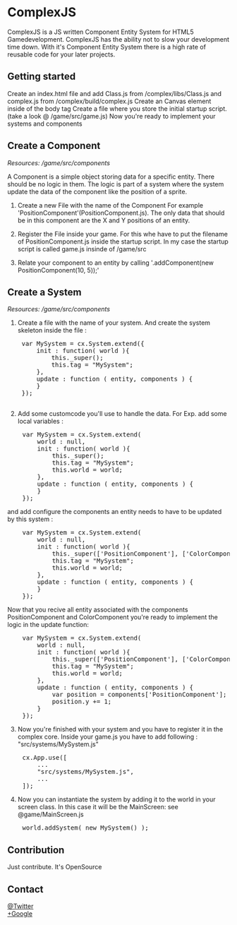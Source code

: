 <h1>ComplexJS</h1>
ComplexJS is a JS written Component Entity System for HTML5 Gamedevelopment.
ComplexJS has the ability not to slow your development time down.
With it's Component Entity System there is a high rate of reusable code for your later projects.



<h2>Getting started</h2>
Create an index.html file and add Class.js from /complex/libs/Class.js and complex.js from /complex/build/complex.js
Create an Canvas element inside of the body tag
Create a file where you store the initial startup script. (take a look @ /game/src/game.js)
Now you're ready to implement your systems and components


<h2>Create a Component</h2>
<i>Resources: /game/src/components</i>

A Component is a simple object storing data for a specific entity. There should be no logic in them. The logic is part of a system where the system update the data
of the component like the position of a sprite.

1. Create a new File with the name of the Component For example 'PositionComponent'(PositionComponent.js). The only data that should be in this component are the X and Y positions of an entity.

2. Register the File inside your game. For this whe have to put the filename of PositionComponent.js inside the startup script.
    In my case the startup script is called game.js insinde of /game/src

3. Relate your component to an entity by calling '.addComponent(new PositionComponent(10, 5));'

<h2>Create a System</h2>
<i>Resources: /game/src/components</i>

1. Create a file with the name of your system. And create the system skeleton inside the file : 
	<pre>
	var MySystem = cx.System.extend({
	    init : function( world ){
	    	this._super();
	    	this.tag = "MySystem";
	    },
	    update : function ( entity, components ) {
	    }
	});
	</pre>

2. Add some customcode you'll use to handle the data. For Exp. add some local variables : 
<pre>
	var MySystem = cx.System.extend(
		world : null,
	    init : function( world ){
	    	this._super();
	    	this.tag = "MySystem";
	    	this.world = world;
	    },
	    update : function ( entity, components ) {
	    }
	});
</pre>

and add configure the components an entity needs to have to be updated by this system : 
<pre>
	var MySystem = cx.System.extend(
		world : null,
	    init : function( world ){
	    	this._super(['PositionComponent'], ['ColorComponent']);
	    	this.tag = "MySystem";
	    	this.world = world;
	    },
	    update : function ( entity, components ) {
	    }
	});
</pre>

Now that you recive all entity associated with the components PositionComponent and ColorComponent you're ready to implement the logic in the update function: 
<pre>
	var MySystem = cx.System.extend(
		world : null,
	    init : function( world ){
	    	this._super(['PositionComponent'], ['ColorComponent']);
	    	this.tag = "MySystem";
	    	this.world = world;
	    },
	    update : function ( entity, components ) {
	    	var position = components['PositionComponent'];
	    	position.y += 1;
	    }
	});
</pre>

3. Now you're finished with your system and you have to register it in the complex core. Inside your game.js you have to add following : "src/systems/MySystem.js"
<pre>
	cx.App.use([        
		...
	    "src/systems/MySystem.js",
	    ...
	]);
</pre>

4. Now you can instantiate the system by adding it to the world in your screen class. In this case it will be the MainScreen:
see @game/MainScreen.js
<pre>
    world.addSystem( new MySystem() );
</pre>


<h2>Contribution</h2>
Just contribute. It's OpenSource

<h2>Contact</h2>
<a href="https://twitter.com/faebeee">@Twitter</a><br>
<a href="https://plus.google.com/u/0/113673733496424994581/posts">+Google</a>